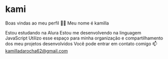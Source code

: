 # kami
Boas vindas ao meu perfil 💙💙
Meu nome é kamilla

Estou estudando na Alura
Estou me desenvolvendo na linguagem JavaScript
Utilizo esse espaço para minha organização e compartilhamento dos meu projetos desenvolvidos
Você pode entrar em contato comigo 📫
kamilladarocha62@gmail.com
